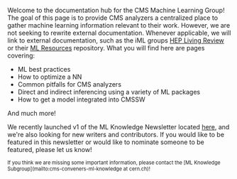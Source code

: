 Welcome to the documentation hub for the CMS Machine Learning Group! The goal of this page is to provide CMS analyzers a centralized place to gather machine learning information relevant to their work. However, we are not seeking to rewrite external documentation. Whenever applicable, we will link to external documentation, such as the iML groups [HEP Living Review](https://iml-wg.github.io/HEPML-LivingReview/) or their [ML Resources](https://github.com/iml-wg/HEP-ML-Resources) repository. What you will find here are pages covering:

  - ML best practices
  - How to optimize a NN
  - Common pitfalls for CMS analyzers
  - Direct and indirect inferencing using a variety of ML packages
  - How to get a model integrated into CMSSW

And much more!

We recently launched v1 of the ML Knowledge Newsletter located [here](https://cernbox.cern.ch/s/eo9pBAV7W1AMMpK), and we're also looking for new writers and contributors. If you would like to be featured in this newsletter or would like to nominate someone to be featured, please let us know!

<span style="font-size:0.8em">If you think we are missing some important information, please contact the [ML Knowledge Subgroup](mailto:cms-conveners-ml-knowledge at cern.ch)!</span>
